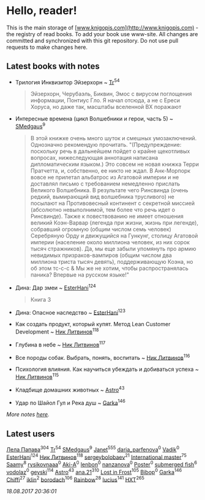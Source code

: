 # Hello, reader!
This is the main storage of [www.knigopis.com](http://www.knigopis.com) - the registry of read books.
To add your book use www-site. All changes are committed and synchronized with this git repository.
Do not use pull requests to make changes here.


## Latest books with notes
* Трилогия Инквизитор Эйзерхорн ~ [Tr](users/122/12282474-vkontakte)<sup>54</sup>
    > Эйзерхорн, Черубаэль, Биквин, Эмос с вирусом поглощения информации, Понтиус Гло.
    > Я начал отсюда, а не с Ереси Хоруса, но даже так, масштабы вселенной ВХ поражают

* Интересные времена (цикл Волшебники и герои, часть 5) ~ [SMedgaus](users/162/162444669-vkontakte)<sup>9</sup>
    > В этой книжке очень много шуток и смешных умозаключений. Однозначно рекомендую прочитать.
    > "(Предупреждение: поскольку речь в дальнейшем пойдет о крайне щекотливых вопросах, нижеследующая аннотация написана дипломатическим языком.)
    > Это совсем не новая книжка Терри Пратчетта, и, собственно, ее никто не ждал. В Анк-Морпорк вовсе не прилетал альбатрос из Агатовой империи и не доставлял письмо с требованием немедленно прислать Великого Волшебника. В результате чего Ринсвинда (очень редкий, вымирающий вид волшебника трусливого) не посылают на Противовесный континент с секретной миссией (абсолютно невыполнимой, тем более что речь идет о Ринсвинде).
    > Также к повествованию не имеет отношения великий Коэн-Варвар (легенда при жизни, жизнь при легенде), собравший огромную (общим числом семь человек) Серебряную Орду и движущийся на Гункунг, столицу Агатовой империи (население около миллиона человек, из них сорок тысяч стражников).
    > Да, мы еще забыли упомянуть про армию невидимых призраков-вампиров (общим числом два миллиона триста тысяч девять), поддерживающую Коэна, но об этом тс-с-с & Мы же не хотим, чтобы распространялась паника?
    > Впервые на русском языке!"

* Дина: Дар змеи ~ [EsterHani](users/305/30558181-vkontakte)<sup>124</sup>
    > Книга 3

* Дина: Опасное наследство ~ [EsterHani](users/305/30558181-vkontakte)<sup>123</sup>

* Как создать продукт, который купят. Метод Lean Customer Development ~ [Ник Литвинов](users/241/241974816-vkontakte)<sup>118</sup>

* Глубина в небе ~ [Ник Литвинов](users/241/241974816-vkontakte)<sup>117</sup>

* Все породы собак. Выбрать, понять, воспитать ~ [Ник Литвинов](users/241/241974816-vkontakte)<sup>116</sup>

* Психология влияния. Как научиться убеждать и добиваться успеха ~ [Ник Литвинов](users/241/241974816-vkontakte)<sup>115</sup>

* Кладбище домашних животных ~ [Astro](users/282/282662025-vkontakte)<sup>43</sup>

* Удар по Шайол Гул и Река душ ~ [Garka](users/115/115753719718250012620-google)<sup>146</sup>


_More notes [here](latest_books_with_notes.md)._


## Latest users
[Лела Папава](users/761/76187635-vkontakte)<sup>304</sup> 
[Tr](users/122/12282474-vkontakte)<sup>54</sup> 
[SMedgaus](users/162/162444669-vkontakte)<sup>9</sup> 
[Janet](users/108/108113656204404967440-google)<sup>555</sup> 
[daria_parfenova](users/385/3856663-vkontakte)<sup>0</sup> 
[Vadik](users/113/113276117639820843949-google)<sup>0</sup> 
[EsterHani](users/305/30558181-vkontakte)<sup>124</sup> 
[Ник Литвинов](users/241/241974816-vkontakte)<sup>118</sup> 
[sergeybolobaev](users/379/37918255-vkontakte)<sup>21</sup> 
[International master](users/741/74140988-vkontakte)<sup>75</sup> 
[Saamy](users/115/115226508-vkontakte)<sup>8</sup> 
[rysikovnaaa](users/132/132828861-vkontakte)<sup>0</sup> 
[Aki-A](users/217/217955551-vkontakte)<sup>0</sup> 
[lenbon](users/152/1528310424149493-facebook)<sup>0</sup> 
[nanzanova](users/112/11205797-vkontakte)<sup>0</sup> 
[Poster](users/192/192099707915275-facebook)<sup>0</sup> 
[submerged fish](users/471/471364154-yandex)<sup>6</sup> 
[vodolaz](users/100/100814312071069684938-google)<sup>0</sup> 
[geyski](users/221/221959664-vkontakte)<sup>114</sup> 
[Astro](users/282/282662025-vkontakte)<sup>43</sup> 
[ana.21](users/107/107655526900000657481-google)<sup>310</sup> 
[Lost in Frost](users/103/103293621948650602575-google)<sup>105</sup> 
[Bibop](users/144/144126479514349-facebook)<sup>0</sup> 
[Garka](users/115/115753719718250012620-google)<sup>146</sup> 
[Chiffi](users/105/105831994080785626680-google)<sup>27</sup> 
[iklin](users/160/1602268389844908-facebook)<sup>2</sup> 
[borodach](users/157/15706320-vkontakte)<sup>106</sup> 
[Rainbow](users/109/109787328219839805802-google)<sup>28</sup> 
[lucius](users/838/83820536-yandex)<sup>141</sup> 
[HXT](users/100/100002563462782-facebook)<sup>265</sup> 


_18.08.2017 20:36:01_
